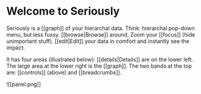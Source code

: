 # Welcome to Seriously

Seriously is a [[graph]] of your hierarchal data. Think: hierarchal pop-down menu, but less fussy. [[browse|Browse]] around. Zoom your [[focus]] (hide unimportant stuff). [[edit|Edit]] your data in comfort and instantly see the impact.

It has four areas (illustrated below): [[details|Details]] are on the lower left. The large area at the lower right is the [[graph]]. The two bands at the top are: [[controls]] (above) and [[breadcrumbs]].

![[panel.png]]  
